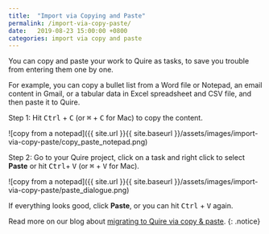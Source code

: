 ```yaml
---
title:  "Import via Copying and Paste"
permalink: /import-via-copy-paste/
date:   2019-08-23 15:00:00 +0800
categories: import via copy and paste
---
```

You can copy and paste your work to Quire as tasks, to save you trouble from entering them one by one.

For example, you can copy a bullet list from a Word file or Notepad, an email content in Gmail, or a tabular data in Excel spreadsheet and CSV file, and then paste it to Quire.

Step 1: Hit <kbd>Ctrl</kbd> + <kbd>C</kbd> (or <kbd>⌘</kbd> + <kbd>C</kbd> for Mac) to copy the content.

![copy from a notepad]({{ site.url }}{{ site.baseurl }}/assets/images/import-via-copy-paste/copy_paste_notepad.png)

Step 2: Go to your Quire project, click on a task and right click to select **Paste** or hit <kbd>Ctrl</kbd>+ <kbd>V</kbd> (or <kbd>⌘</kbd> + <kbd>V</kbd> for Mac).

![copy from a notepad]({{ site.url }}{{ site.baseurl }}/assets/images/import-via-copy-paste/paste_dialogue.png)

If everything looks good, click **Paste**, or you can hit <kbd>Ctrl</kbd> + <kbd>V</kbd> again.

Read more on our blog about [migrating to Quire via copy & paste](https://quire.io/blog/p/How-to-migrate-to-Quire-Copy-and-paste.html). 
{: .notice}
